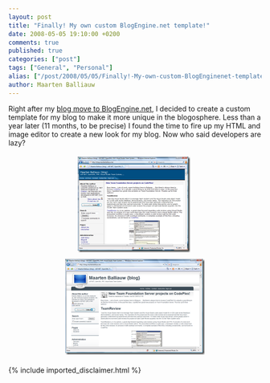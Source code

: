 ```yaml
---
layout: post
title: "Finally! My own custom BlogEngine.net template!"
date: 2008-05-05 19:10:00 +0200
comments: true
published: true
categories: ["post"]
tags: ["General", "Personal"]
alias: ["/post/2008/05/05/Finally!-My-own-custom-BlogEnginenet-template!.aspx", "/post/2008/05/05/finally!-my-own-custom-blogenginenet-template!.aspx"]
author: Maarten Balliauw
---
```

<p>
Right after my <a href="/post/2007/06/my-blog-has-just-moved---.aspx" target="_blank">blog move to BlogEngine.net</a>, I decided to create a custom template for my blog to make it more unique in the blogosphere. Less than a year later (11 months, to be precise) I found the time to fire up my HTML and image editor to create a new look for my blog. Now who said developers are lazy?
</p>
<p align="center">
<img style="margin: 5px; border: 0px" src="/images/WindowsLiveWriter/FinallyMyowncustomBlogEngine.nettemplate_10D90/image_5.png" border="0" alt="Old blog look" width="224" height="191" />&nbsp;<img style="margin: 5px; border: 0px" src="/images/WindowsLiveWriter/FinallyMyowncustomBlogEngine.nettemplate_10D90/image_6.png" border="0" alt="New blog look" width="278" height="191" />
</p>


{% include imported_disclaimer.html %}

